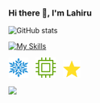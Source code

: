 ### Hi there 👋, I'm Lahiru
<!-- 
Co-founder and CTO [@avantrio](https://github.com/avantrio) -->

![GitHub stats](https://github-readme-stats.vercel.app/api?username=lahiru94&show_icons=true&count_private=true)  


[![My Skills](https://skillicons.dev/icons?i=nextjs,redux,react,ts,js,expressjs,nodejs,django,python,supabase,postgres,mongodb,docker,aws&theme=light)](https://skillicons.dev)


<a href='https://archiveprogram.github.com/'><img src='https://raw.githubusercontent.com/acervenky/animated-github-badges/master/assets/acbadge.gif' width='40' height='40'></a> <a href='https://docs.github.com/en/developers'><img src='https://raw.githubusercontent.com/acervenky/animated-github-badges/master/assets/devbadge.gif' width='40' height='40'></a> <a href='https://stars.github.com/'><img src='https://raw.githubusercontent.com/acervenky/animated-github-badges/master/assets/starbadge.gif' width='35' height='35'></a>



![](https://komarev.com/ghpvc/?username=yousseflasheen)


